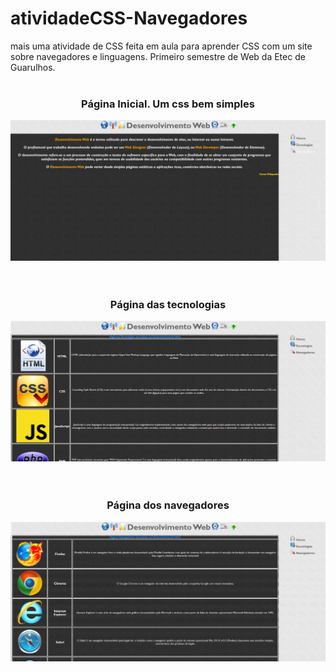 # atividadeCSS-Navegadores
mais uma atividade de CSS feita em aula para aprender CSS com um site sobre navegadores e linguagens. Primeiro semestre de Web da Etec de Guarulhos.
<br><br>
<div align="center">
  <h3>Página Inicial. Um css bem simples</h3>
  <img src="ImagensGit/1.png">
</div>
<br><br>
<div align="center">
  <h3>Página das tecnologias</h3>
  <img src="ImagensGit/2.png">
</div>
<br><br>
<div align="center">
  <h3>Página dos navegadores</h3>
  <img src="ImagensGit/3.png">
</div>
